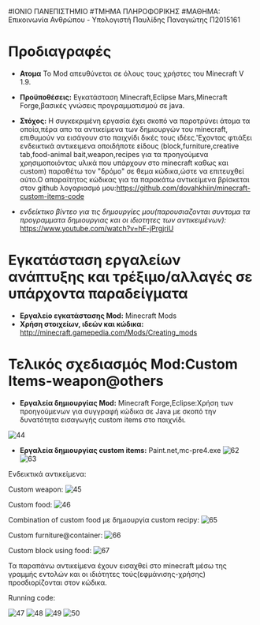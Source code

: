 #ΙΟΝΙΟ ΠΑΝΕΠΙΣΤΗΜΙΟ 
#ΤΜΗΜΑ ΠΛΗΡΟΦΟΡΙΚΗΣ
#ΜΑΘΗΜΑ: Επικοινωνία Ανθρώπου - Υπολογιστή
Παυλίδης Παναγιώτης
Π2015161

Προδιαγραφές
============

 - **Ατομα** Το Mod απευθύνεται σε όλους τους χρήστες του Minecraft V 1.9.
 - **Προϋποθέσεις:** Εγκατάσταση Minecraft,Eclipse Mars,Minecraft Forge,βασικές γνώσεις προγραμματισμού σε java.
 - **Στόχος:** Η συγκεκριμένη εργασία έχει σκοπό να παροτρύνει άτομα τα οποία,πέρα απο τα αντικείμενα των δημιουργών του minecraft,
               επιθυμούν να εισάγουν στο παιχνίδι δικές τους ιδέες.'Εχοντας φτιάξει ενδεικτικά αντικειμενα οποιδήποτε είδους
               (block,furniture,creative tab,food-animal bait,weapon,recipes για τα προηγούμενα χρησιμοποιόντας υλικά που υπάρχουν στο
               minecraft καθως και custom) παραθέτω τον "δρόμο" σε θεμα κώδικα,ώστε να επιτευχθεί αύτο.Ο απαραίτητος κώδικας για τα 
               παρακάτω αντικείμενα βρίσκεται στον github λογαριασμό μου:https://github.com/dovahkhiin/minecraft-custom-items-code
               
  - *ενδείκτικο βίντεο για τις δημουργίες μου(παρουσιαζονται συντομα τα προγραμματα δημιουργιας και οι ιδιοτητες των αντικειμένων):* 
     https://www.youtube.com/watch?v=hF-jPrgjriU
     
Εγκατάσταση εργαλείων ανάπτυξης και τρέξιμο/αλλαγές σε υπάρχοντα παραδείγματα
========================================================================

 - **Εργαλείο εγκατάστασης Mod:** Minecraft Mods
 - **Χρήση στοιχείων, ιδεών και κώδικα:** http://minecraft.gamepedia.com/Mods/Creating_mods

Τελικός σχεδιασμός Mod:Custom Items-weapon@others
============================

 - **Εργαλεία δημιουργίας Mod:** Minecraft Forge,Eclipse:Χρήση των προηγούμενων για συγγραφή κώδικα σε Java με σκοπό την
 δυνατότητα εισαγωγής custom items στο παιχνίδι.

 
 ![44](https://cloud.githubusercontent.com/assets/22712175/20069947/4974cd7e-a527-11e6-8f29-e014999a9752.png)
 
  - **Εργαλεία δημιουργίας custom items:** Paint.net,mc-pre4.exe
  ![62](https://cloud.githubusercontent.com/assets/22712175/20966191/d489f8dc-bc81-11e6-85ed-cc26e1bc30eb.png)
  ![63](https://cloud.githubusercontent.com/assets/22712175/20966235/03edf88a-bc82-11e6-8ba7-5ef35c535243.png)

  
 Ενδεικτικά αντικείμενα:
 
 Custom weapon:
 ![45](https://cloud.githubusercontent.com/assets/22712175/20070263/653cd0d2-a528-11e6-831a-73277befab54.png)
 
 Custom food:
 ![46](https://cloud.githubusercontent.com/assets/22712175/20070348/c91f2852-a528-11e6-91f0-dc8530a76532.png)
 
 Combination of custom food με δημιουργία custom recipy:
 ![65](https://cloud.githubusercontent.com/assets/22712175/20966601/ca7adbc0-bc83-11e6-8c6c-6ccedeabf886.png)
 
 Custom furniture@container:
 ![66](https://cloud.githubusercontent.com/assets/22712175/20966672/287c8b7e-bc84-11e6-8715-cb5a8c4bf491.png)
 
 Custom block using food:
 ![67](https://cloud.githubusercontent.com/assets/22712175/20966797/c97ecea6-bc84-11e6-8bfd-b3496ae0c474.png)
 
 
 Τα παραπάνω αντικείμενα έχουν εισαχθεί στο minecraft μέσω της γραμμής εντολών και οι ιδιότητες τούς(εφμάνισης-χρήσης) 
 προσδιορίζονται στον κώδικα.
 
 Running code:
 
 ![47](https://cloud.githubusercontent.com/assets/22712175/20070762/59fe679c-a52a-11e6-8409-3a02fd6fe78e.png)
 ![48](https://cloud.githubusercontent.com/assets/22712175/20070785/6d4cf26e-a52a-11e6-83e1-6629b4e9a06d.png)
 ![49](https://cloud.githubusercontent.com/assets/22712175/20070805/80821e04-a52a-11e6-9608-5e44faa303be.png)
 ![50](https://cloud.githubusercontent.com/assets/22712175/20070817/9557b384-a52a-11e6-93df-c424e63620af.png)

 



